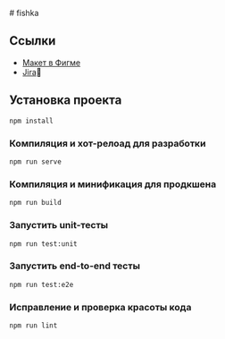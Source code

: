 ﻿﻿# fishka## Ссылки- [Макет в Фигме](https://www.figma.com/file/xNlbSw5qeABBaTI40tbzvN/%D0%A4%D0%B8%D1%88%D0%BA%D0%B0?node-id=0%3A1)- [Jira](https://fishka.atlassian.net/)## Установка проекта```npm install```### Компиляция и хот-релоад для разработки```npm run serve```### Компиляция и минификация для продкшена```npm run build```### Запустить unit-тесты```npm run test:unit```### Запустить end-to-end тесты```npm run test:e2e```### Исправление и проверка красоты кода```npm run lint```